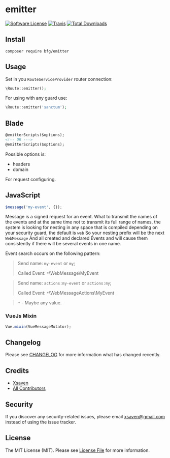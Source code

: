 # emitter

[![Software License](https://img.shields.io/badge/license-MIT-brightgreen.svg?style=flat-square)](LICENSE.md)
[![Travis](https://img.shields.io/travis/bfg/emitter.svg?style=flat-square)]()
[![Total Downloads](https://img.shields.io/packagist/dt/bfg/emitter.svg?style=flat-square)](https://packagist.org/packages/bfg/emitter)

## Install
`composer require bfg/emitter`

## Usage
Set in you `RouteServiceProvider` router connection:
```php
\Route::emitter();
```
For using with any guard use:
```php
\Route::emitter('sanctum');
```

## Blade
```html
@emitterScripts($options);
<!-- OR --->
@emitterScripts($options);
```
Possible options is:
- headers
- domain

For request configuring.

## JavaScript
```javascript
$message('my-event', {});
```

Message is a signed request for an event.
What to transmit the names of the events and
at the same time not to transmit its full
range of names, the system is looking for
nesting in any space that is compiled depending
on your security guard, the default is `web`
So your nesting prefix will be the next `WebMessage`
And all created and declared Events and will cause them
consistently if there will be several events in one name.

Event search occurs on the following pattern:
> Send name: `my-event` or `my`;
>
> Called Event: `*`\WebMessage\MyEvent

> Send name: `actions:my-event` or `actions:my`;
>
> Called Event: `*`\WebMessageActions\MyEvent

> `*` - Maybe any value.

### VueJs Mixin
```javascript
Vue.mixin(VueMessageMutator);
```

## Changelog
Please see [CHANGELOG](CHANGELOG.md) for more information what has changed recently.

## Credits

- [Xsaven](https://github.com/bfg)
- [All Contributors](https://github.com/bfg/emitter/contributors)

## Security
If you discover any security-related issues, please email xsaven@gmail.com instead of using the issue tracker.

## License
The MIT License (MIT). Please see [License File](/LICENSE.md) for more information.
